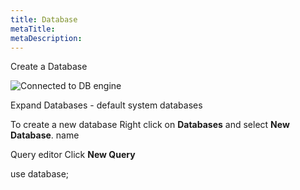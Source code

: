 ```yaml
---
title: Database
metaTitle:
metaDescription:
---
```


Create a Database

![Connected to DB engine](../../../assets/dbengine-connect.png)


Expand Databases - default system databases

To create a new database
Right click on **Databases** and select **New Database**.
name

Query editor
Click **New Query**

use database;
